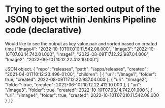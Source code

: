 
# Trying to get the sorted output of the JSON object within Jenkins Pipeline code (declarative)

Would like to see the output as key value pair and sorted based on created time
["Image4": "2022-10-10T07.010.11.542.08.000",
 "Image3": "2022-10-10T07.03.14.742.01.000",
"Image1": "2022-08-09T17.12.22.987.04.000",
"Image2": "2022-06-10T10.12.22.412.10.000"]

JSON object.
{
  "repo": "releases",
  "path": "/apps/releases",
  "created": "2021-04-01T10:12:23.496-01:00",
  "children": [
    {
      "uri": "/Image1",
      "folder": true,
      "created": 2022-08-09T17.12.22.987.04.000
    },
    {
      "uri": "/Image2",
      "folder": true,
      "created": 2022-06-10T10.12.22.412.10.000
    },
    {
      "uri": "/Image3",
      "folder": true,
      "created": 2022-10-10T07.03.14.742.01.000
    },
    {
      "uri": "/Image4",
      "folder": true,
      "created": 2022-10-10T07.010.11.542.08.000
    }
  ]
}


        